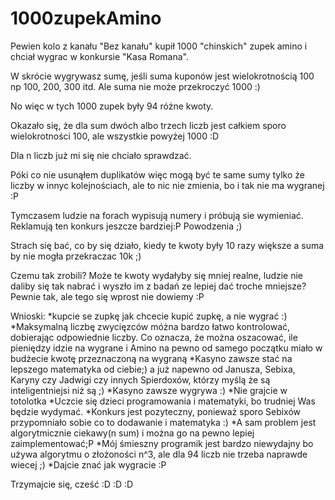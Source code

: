 # 1000zupekAmino

Pewien kolo z kanału "Bez kanału" kupił 1000 "chinskich" zupek amino i chciał wygrac w konkursie "Kasa Romana". 

W skrócie wygrywasz sumę, jeśli suma kuponów jest wielokrotnością 100 np 100, 200, 300 itd. Ale suma nie może przekroczyć 1000 :)

No więc w tych 1000 zupek były 94 różne kwoty.

Okazało się, że dla sum dwóch albo trzech liczb jest całkiem sporo wielokrotności 100, ale wszystkie powyżej 1000 :D

Dla n liczb już mi się nie chciało sprawdzać.

Póki co nie usunąłem duplikatów więc mogą być te same sumy tylko że liczby w innyc kolejnościach, ale to nic nie zmienia, bo i tak nie ma wygranej :P

Tymczasem ludzie na forach wypisują numery i próbują sie wymieniać. Reklamują ten konkurs jeszcze bardziej:P Powodzenia ;) 

Strach się bać, co by się działo, kiedy te kwoty były 10 razy większe a suma by nie mogła przekraczac 10k ;)

Czemu tak zrobili? Może te kwoty wydałyby się mniej realne, ludzie nie daliby się tak nabrać i wyszło im z badań ze lepiej dać troche mniejsze? Pewnie tak, ale tego się wprost nie dowiemy :P

Wnioski:
*kupcie se zupkę jak chcecie kupić zupkę, a nie wygrać :)
*Maksymalną liczbę zwycięzców móżna bardzo łatwo kontrolować, dobierając odpowiednie liczby. Co oznacza, że można oszacować, ile pieniędzy idzie na wygrane i Amino na pewno od samego początku miało w budżecie kwotę przeznaczoną na wygraną
*Kasyno zawsze stać na lepszego matematyka od ciebie;) a już napewno od Janusza, Sebixa, Karyny czy Jadwigi czy innych Spierdoxów, którzy myślą że są inteligentniejsi niż są ;)
*Kasyno zawsze wygrywa :)
*Nie grajcie w totolotka
*Uczcie się dzieci programowania i matematyki, bo trudniej Was będzie wydymać.
*Konkurs jest pozyteczny, ponieważ sporo Sebixów przypomniało sobie co to dodawanie i matematyka :)
*A sam problem jest algorytmicznie ciekawy(n sum) i można go na pewno lepiej zaimplementować;P 
*Mój śmieszny programik jest bardzo niewydajny bo używa algorytmu o złożoności n^3, ale dla 94 liczb nie trzeba naprawde wiecej ;)
*Dajcie znać jak wygracie :P


Trzymajcie się, cześć :D :D :D